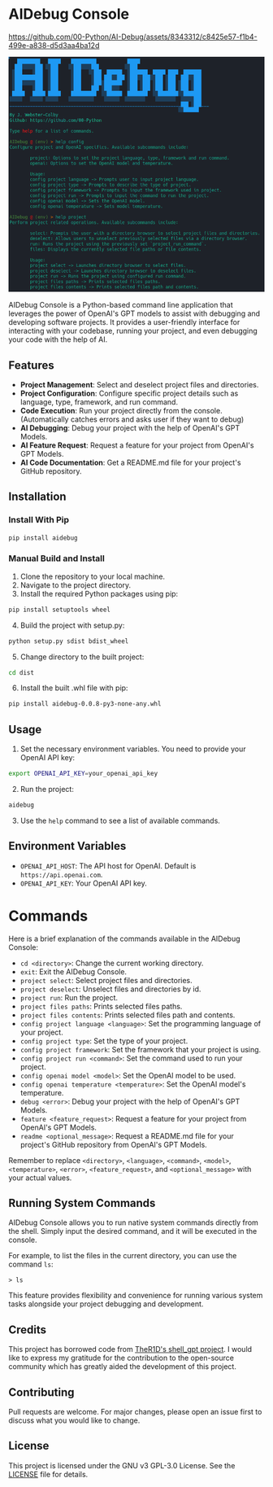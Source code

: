 # AIDebug Console

https://github.com/00-Python/AI-Debug/assets/8343312/c8425e57-f1b4-499e-a838-d5d3aa4ba12d

![Alt Text](./images/AIDebug_Help_Menus.png)

AIDebug Console is a Python-based command line application that leverages the power of OpenAI's GPT models to assist with debugging and developing software projects. It provides a user-friendly interface for interacting with your codebase, running your project, and even debugging your code with the help of AI.

## Features

- **Project Management**: Select and deselect project files and directories.
- **Project Configuration**: Configure specific project details such as language, type, framework, and run command.
- **Code Execution**: Run your project directly from the console. (Automatically catches errors and asks user if they want to debug)
- **AI Debugging**: Debug your project with the help of OpenAI's GPT Models.
- **AI Feature Request**: Request a feature for your project from OpenAI's GPT Models.
- **AI Code Documentation**: Get a README.md file for your project's GitHub repository.

## Installation

### Install With Pip

```bash
pip install aidebug
```

### Manual Build and Install

1. Clone the repository to your local machine.
2. Navigate to the project directory.
3. Install the required Python packages using pip:

```bash
pip install setuptools wheel
```
4. Build the project with setup.py:

```bash
python setup.py sdist bdist_wheel
```
5. Change directory to the built project:

```bash
cd dist
```
6. Install the built .whl file with pip:

```bash
pip install aidebug-0.0.8-py3-none-any.whl
```


## Usage
1. Set the necessary environment variables. You need to provide your OpenAI API key:

```bash
export OPENAI_API_KEY=your_openai_api_key
```

2. Run the project:

```bash
aidebug
```

3. Use the `help` command to see a list of available commands.

## Environment Variables

- `OPENAI_API_HOST`: The API host for OpenAI. Default is `https://api.openai.com`.
- `OPENAI_API_KEY`: Your OpenAI API key.

# Commands
Here is a brief explanation of the commands available in the AIDebug Console:

- `cd <directory>`: Change the current working directory.
- `exit`: Exit the AIDebug Console.
- `project select`: Select project files and directories.
- `project deselect`: Unselect files and directories by id.
- `project run`: Run the project.
- `project files paths`: Prints selected files paths.
- `project files contents`: Prints selected files path and contents.
- `config project language <language>`: Set the programming language of your project.
- `config project type`: Set the type of your project.
- `config project framework`: Set the framework that your project is using.
- `config project run <command>`: Set the command used to run your project.
- `config openai model <model>`: Set the OpenAI model to be used.
- `config openai temperature <temperature>`: Set the OpenAI model's temperature.
- `debug <error>`: Debug your project with the help of OpenAI's GPT Models.
- `feature <feature_request>`: Request a feature for your project from OpenAI's GPT Models.
- `readme <optional_message>`: Request a README.md file for your project's GitHub repository from OpenAI's GPT Models.

Remember to replace `<directory>`, `<language>`, `<command>`, `<model>`, `<temperature>`, `<error>`, `<feature_request>`, and `<optional_message>` with your actual values.

## Running System Commands

AIDebug Console allows you to run native system commands directly from the shell. Simply input the desired command, and it will be executed in the console.

For example, to list the files in the current directory, you can use the command `ls`:

```
> ls
```

This feature provides flexibility and convenience for running various system tasks alongside your project debugging and development.

## Credits

This project has borrowed code from [TheR1D's shell_gpt project](https://github.com/TheR1D/shell_gpt/blob/main/sgpt/client.py). I would like to express my gratitude for the contribution to the open-source community which has greatly aided the development of this project.

## Contributing

Pull requests are welcome. For major changes, please open an issue first to discuss what you would like to change.

## License

This project is licensed under the GNU v3 GPL-3.0 License. See the [LICENSE](LICENSE) file for details.
